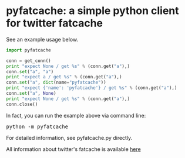 pyfatcache: a simple python client for twitter fatcache
======================================================= 

See an example usage below.

```python
import pyfatcache

conn = get_conn()
print "expect None / get %s" % (conn.get("a"),)
conn.set("a", "a")
print "expect a / get %s" % (conn.get("a"),)
conn.set("a", dict(name="pyfatcache"))
print "expect {'name': 'pyfatcache'} / get %s" % (conn.get("a"),)
conn.set("a", None)
print "expect None / get %s" % (conn.get("a"),)
conn.close()
```

In fact, you can run the example above via command line:

<pre>
python -m pyfatcache
</pre>

For detailed information, see pyfatcache.py directly.

All information about twitter's fatcache is available [here](https://github.com/twitter/fatcache)
